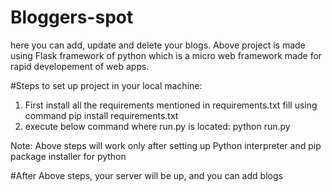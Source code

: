 # Bloggers-spot
here you can add, update and delete your blogs.
Above project is made using Flask framework of python which is a micro web framework made for rapid developement of web apps. 

#Steps to set up project in your local machine:
1. First install all the requirements mentioned in requirements.txt fill using command
  pip install requirements.txt
2. execute below command where run.py is located:
  python run.py
  
Note: Above steps will work only after setting up Python interpreter and pip package installer for python

#After Above steps, your server will be up, and you can add blogs
